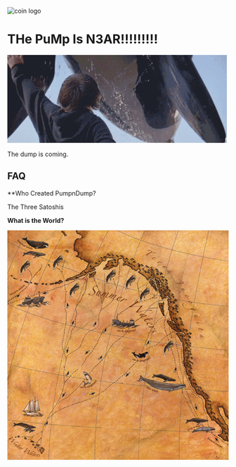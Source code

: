 ![coin logo](coin-logo.jpg)

# THe PuMp Is N3AR!!!!!!!!!

![Free willy](willy.gif)

The dump is coming.

## FAQ 

**Who Created PumpnDump?

The Three Satoshis

**What is the World?** 

![Whale Map](whale-map.jpg)
